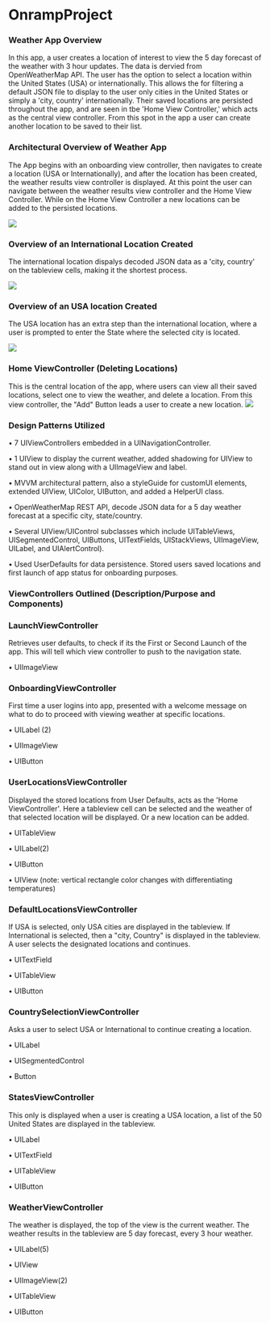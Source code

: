 # OnrampProject

### Weather App Overview
In this app, a user creates a location of interest to view the 5 day forecast of the weather with 3 hour updates. The data is dervied from OpenWeatherMap API. 
The user has the option to select a location within the United States (USA) or internationally. This allows the for filtering a default JSON file to display
to the user only cities in the United States or simply a 'city, country' internationally. Their saved locations are persisted throughout the app, and are seen in
tbe 'Home View Controller,' which acts as the central view controller. From this spot in the app a user can create another location to be saved to their list.  

### Architectural Overview of Weather App
The App begins with an onboarding view controller, then navigates to create a location (USA or Internationally), and after the location has been created,
the weather results view controller is displayed. At this point the user can navigate between the weather results view controller and the 
Home View Controller. While on the Home View Controller a new locations can be added to the persisted locations.

![](screenShots/overview1.png)

### Overview of an International Location Created 
The international location dispalys decoded JSON data as a 'city, country' on the tableview cells, making it the shortest process. 

![](screenShots/overview2.png)

### Overview of an USA location Created
The USA location has an extra step than the international location, where a user is prompted to enter the State where the selected city 
is located. 

![](screenShots/overview3.png)

### Home ViewController (Deleting Locations)
This is the central location of the app, where users can view all their saved locations, select one to view the weather, and delete a location. 
From this view controller, the "Add" Button leads a user to create a new location. 
![](screenShots/overview4.png)

### Design Patterns Utilized 
• 7 UIViewControllers embedded in a UINavigationController.

• 1 UIView to display the current weather, added shadowing for UIView to stand out in view along with a UIImageView and label.

• MVVM architectural pattern, also a styleGuide for customUI elements, extended UIView, UIColor, UIButton, and added a HelperUI class.

• OpenWeatherMap REST API, decode JSON data for a 5 day weather forecast at a specific city, state/country.

• Several UIView/UIControl subclasses which include UITableViews, UISegmentedControl, UIButtons, UITextFields, UIStackViews, UIImageView, UILabel, and UIAlertControl).

• Used UserDefaults for data persistence. Stored users saved locations and first launch of app status for onboarding purposes.

### ViewControllers Outlined (Description/Purpose and Components)

### LaunchViewController
Retrieves user defaults, to check if its the First or Second Launch of the app. This will tell which view controller
to push to the navigation state.

• UIImageView 
 
### OnboardingViewController 
First time a user logins into app, presented with a welcome message on what to do to proceed with viewing
weather at specific locations.

• UILabel (2)

• UIImageView

• UIButton 

### UserLocationsViewController 
Displayed the stored locations from User Defaults, acts as the 'Home ViewController'. Here a tableview cell can be selected and the weather 
of that selected location will be displayed. Or a new location can be added. 

• UITableView

• UILabel(2)

• UIButton 

• UIView (note: vertical rectangle color changes with differentiating temperatures)

### DefaultLocationsViewController 
If USA is selected, only USA cities are displayed in the tableview. If International is selected,
then a "city, Country" is displayed in the tableview. A user selects the designated locations and continues. 

• UITextField

• UITableView

• UIButton 

### CountrySelectionViewController  
Asks a user to select USA or International to continue creating a location. 

• UILabel

• UISegmentedControl

• Button 

### StatesViewController 
This only is displayed when a user is creating a USA location, a list of the 50 United States are displayed
in the tableview.

• UILabel 

• UITextField

• UITableView

• UIButton 

### WeatherViewController 
The weather is displayed, the top of the view is the current weather. The weather results in the tableview
are 5 day forecast, every 3 hour weather. 

• UILabel(5)

• UIView

• UIImageView(2)

• UITableView

• UIButton
